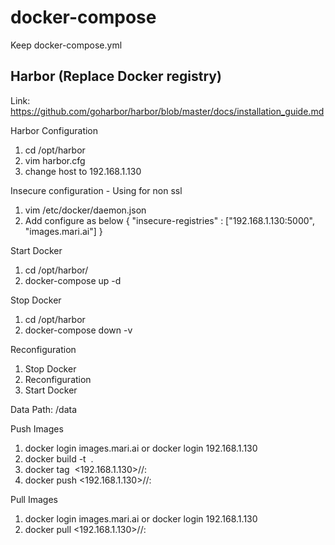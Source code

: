 # docker-compose
Keep docker-compose.yml

<!-- ## Registry
Start Docker
- docker-compose up -d

Generate Login and Password
- docker run --rm --entrypoint htpasswd registry -Bbn <user> "<password>" > /opt/registry/htpasswd/htpasswd
- docker login -u <user> -p <password> <url>
  Example: docker login -u truevoice images.mari.ai
- docker pull images.mari.ai:testapp
- docker logoff images.mari.ai

## Registry-UI
1. Copy config.yml to /opt/quiq/.
2. docker-compose up -d
3. Access websit: 192.168.1.130:8000 -->


## Harbor (Replace Docker registry)
Link: https://github.com/goharbor/harbor/blob/master/docs/installation_guide.md

Harbor Configuration
1. cd /opt/harbor
2. vim harbor.cfg
3. change host to 192.168.1.130

Insecure configuration - Using for non ssl
1. vim /etc/docker/daemon.json
2. Add configure as below
    {
    "insecure-registries" : ["192.168.1.130:5000", "images.mari.ai"]
    }

Start Docker
1. cd /opt/harbor/
2. docker-compose up -d

Stop Docker
1. cd /opt/harbor
2. docker-compose down -v

Reconfiguration 
1. Stop Docker
2. Reconfiguration
3. Start Docker

Data Path: /data

Push Images
1. docker login images.mari.ai or docker login 192.168.1.130
2. docker build -t <image> .
3. docker tag <image>  <192.168.1.130>/<project>/<image>:<tag>
4. docker push <192.168.1.130>/<project>/<image>:<tag>


Pull Images
1. docker login images.mari.ai or docker login 192.168.1.130
2. docker pull <192.168.1.130>/<project>/<image>:<tag>

